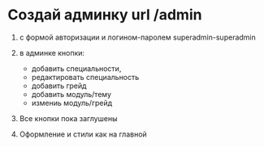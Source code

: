 # Создай админку url /admin

1. с формой авторизации и логином-паролем superadmin-superadmin
2. в админке кнопки:
    * добавить специальности,
    * редактировать специальность
    * добавить грейд
    * добавить модуль/тему
    * измениь модуль/грейд
    
3. Все кнопки пока заглушены
4. Оформление и стили как на главной


